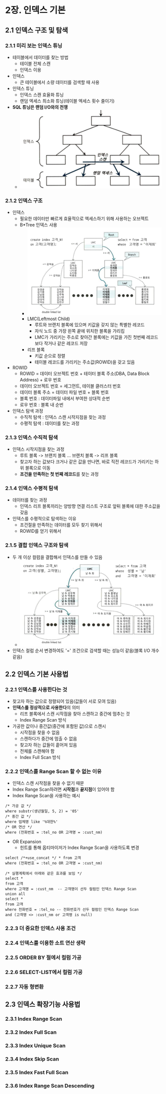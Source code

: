 # 2장. 인덱스 기본
## 2.1 인덱스 구조 및 탐색
### 2.1.1 미리 보는 인덱스 튜닝
- 테이블에서 데이터를 찾는 방법
    - 테이블 전체 스캔
    - 인덱스 이용
- 인덱스
    - 큰 테이블에서 소량 데이터를 검색할 때 사용
- 인덱스 튜닝
    - 인덱스 스캔 효율화 튜닝
    - 랜덤 엑세스 최소화 튜닝(테이블 엑세스 횟수 줄이기)
- **SQL 튜닝은 랜덤 I/O와의 전쟁**
    - ![](images/dukim/인덱스스켄_랜덤엑세스.png)
### 2.1.2 인덱스 구조
- 인덱스
    - 필요한 데이터만 빠르게 효율적으로 엑세스하기 위해 사용하는 오브젝트
    - B*Tree 인덱스 사용
        - ![](images/dukim/BTREE.png)
        - LMC(Leftmost Child)
            - 루트와 브랜치 블록에 있으며 키값을 갖지 않는 특별한 레코드
            - 자식 노드 중 가장 왼쪽 끝에 위치한 블록을 가리킴
            - LMC가 가리키는 주소로 찾아간 블록에는 키값을 가진 첫번째 레코드보다 작거나 같은 레코드 저장
        - 리프 블록
            - 키값 순으로 정렬
            - 테이블 레코드를 가리키는 주소값(ROWID)을 갖고 있음
- ROWID
    - ROWID = 데이터 오브젝트 번호 + 테이터 블록 주소(DBA, Data Block Address) + 로우 번호
    - 데이터 오브젝트 번호 = 세그먼트, 테이블 클러스터 번호
    - 데이터 블록 주소 = 데이터 파일 번호 + 블록 번호
    - 블록 번호 : 데이터파일 내에서 부여한 상대적 순번
    - 로우 번호 : 블록 내 순번
- 인덱스 탐색 과정
    - 수직적 탐색 : 인덱스 스캔 시작지점을 찾는 과정
    - 수평적 탐색 : 데이터를 찾는 과정

### 2.1.3 인덱스 수직적 탐색
- 인덱스 시작지점을 찾는 과정
    - 루트 블록 -> 브랜치 블록 ... 브랜치 블록 -> 리프 블록
    - 찾고자 하는 값보다 크거나 같은 값을 만나면, 바로 직전 레코드가 가리키는 하위 블록으로 이동
    - **조건을 만족하는 첫 번째 레코드**를 찾는 과정
### 2.1.4 인덱스 수평적 탐색
- 데이터를 찾는 과정
    - 인덱스 리프 블록끼리는 양방향 연결 리스트 구조로 앞뒤 블록에 대한 주소값을 갖음
- 인덱스를 수평적으로 탐색하는 이유
    - 조건절을 만족하는 데이터를 모두 찾기 위해서
    - ROWID를 얻기 위해서
### 2.1.5 결합 인덱스 구조와 탐색
- 두 개 이상 컬럼을 결합해서 인덱스를 만들 수 있음
    - ![](images/dukim/결합인덱스.png)
- 인덱스 컬럼 순서 변경하여도 '=' 조건으로 검색할 때는 성능이 같음(블록 I/O 개수 같음)

## 2.2 인덱스 기본 사용법
### 2.2.1 인덱스를 사용한다는 것
- 찾고자 하는 값으로 정렬되어 있음(값들이 서로 모여 있음)
- **인덱스를 정상적으로 사용한다**의 의미
    - 리프 블록에서 스캔 시작점을 찾아 스캔하고 중간에 멈추는 것
    - Index Range Scan 방식
- 가공한 값이나 중간값(중간에 포함된 값)으로 스캔시 
    - 시작점을 찾을 수 없음
    - 스캔하다가 중간에 멈출 수 없음
    - 찾고자 하는 값들이 흩어져 있음
    - 전체를 스캔해야 함
    - Index Full Scan 방식

### 2.2.2 인덱스를 Range Scan 할 수 없는 이유
- 인덱스 스캔 시작점을 찾을 수 없기 때문
- Index Range Scan하려면 **시작점**과 **끝지점**이 있어야 함
- Index Range Scan을 사용하는 예시
```
/* 가공 값 */
where substr(생년월일, 5, 2) = '05'
/* 중간 값 */
where 업체명 like '%대한%'
/* OR 연산 */
where (전화번호 = :tel_no OR 고객명 = :cust_nm)
```
- OR Expansion
    - 힌트를 통해 옵티마이저가 Index Range Scan을 사용하도록 변경
```
select /*+use_concat */ * from 고객
where (전화번호 = :tel_no OR 고객명 = :cust_nm)

/* 실행계획에서 아래와 같은 효과를 보임 */
select *
from 고객
where 고객명 = :cust_nm  -- 고객명이 선두 컬럼인 인덱스 Range Scan
union all
select *
from 고객
where 전화번호 = :tel_no -- 전화번호가 선두 컬럼인 인덱스 Range Scan
and (고객명 <> :cust_nm or 고객명 is null)
```

### 2.2.3 더 중요한 인덱스 사용 조건
### 2.2.4 인덱스를 이용한 소트 연산 생략
### 2.2.5 ORDER BY 절에서 컬럼 가공
### 2.2.6 SELECT-LIST에서 컬럼 가공
### 2.2.7 자동 형변환

## 2.3 인덱스 확장기능 사용법
### 2.3.1 Index Range Scan
### 2.3.2 Index Full Scan
### 2.3.3 Index Unique Scan
### 2.3.4 Index Skip Scan
### 2.3.5 Index Fast Full Scan
### 2.3.6 Index Range Scan Descending